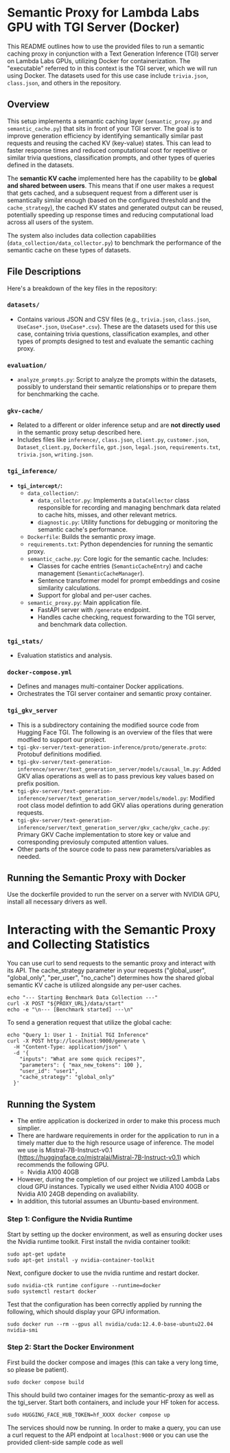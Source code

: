 # Semantic Proxy for Lambda Labs GPU with TGI Server (Docker)

This README outlines how to use the provided files to run a semantic caching proxy in conjunction with a Text Generation Inference (TGI) server on Lambda Labs GPUs, utilizing Docker for containerization. The "executable" referred to in this context is the TGI server, which we will run using Docker. The datasets used for this use case include `trivia.json`, `class.json`, and others in the repository.

## Overview

This setup implements a semantic caching layer (`semantic_proxy.py` and `semantic_cache.py`) that sits in front of your TGI server. The goal is to improve generation efficiency by identifying semantically similar past requests and reusing the cached KV (key-value) states. This can lead to faster response times and reduced computational cost for repetitive or similar trivia questions, classification prompts, and other types of queries defined in the datasets.

The **semantic KV cache** implemented here has the capability to be **global and shared between users**. This means that if one user makes a request that gets cached, and a subsequent request from a different user is semantically similar enough (based on the configured threshold and the `cache_strategy`), the cached KV states and generated output can be reused, potentially speeding up response times and reducing computational load across all users of the system.

The system also includes data collection capabilities (`data_collection/data_collector.py`) to benchmark the performance of the semantic cache on these types of datasets.

## File Descriptions

Here's a breakdown of the key files in the repository:

### `datasets/`
- Contains various JSON and CSV files (e.g., `trivia.json`, `class.json`, `UseCase*.json`, `UseCase*.csv`). These are the datasets used for this use case, containing trivia questions, classification examples, and other types of prompts designed to test and evaluate the semantic caching proxy.

### `evaluation/`
- `analyze_prompts.py`: Script to analyze the prompts within the datasets, possibly to understand their semantic relationships or to prepare them for benchmarking the cache.

### `gkv-cache/`
- Related to a different or older inference setup and are **not directly used** in the semantic proxy setup described here.
- Includes files like `inference/`, `class.json`, `client.py`, `customer.json`, `Dataset_client.py`, `Dockerfile`, `gpt.json`, `legal.json`, `requirements.txt`, `trivia.json`, `writing.json`.

### `tgi_inference/`
- **`tgi_intercept/`:**
  - `data_collection/`:
    - `data_collector.py`: Implements a `DataCollector` class responsible for recording and managing benchmark data related to cache hits, misses, and other relevant metrics.
    - `diagnostic.py`: Utility functions for debugging or monitoring the semantic cache's performance.
  - `Dockerfile`: Builds the semantic proxy image.
  - `requirements.txt`: Python dependencies for running the semantic proxy.
  - `semantic_cache.py`: Core logic for the semantic cache. Includes:
    - Classes for cache entries (`SemanticCacheEntry`) and cache management (`SemanticCacheManager`).
    - Sentence transformer model for prompt embeddings and cosine similarity calculations.
    - Support for global and per-user caches.
  - `semantic_proxy.py`: Main application file. 
    - FastAPI server with `/generate` endpoint.
    - Handles cache checking, request forwarding to the TGI server, and benchmark data collection.

### `tgi_stats/`
- Evaluation statistics and analysis.

### `docker-compose.yml`
- Defines and manages multi-container Docker applications.
- Orchestrates the TGI server container and semantic proxy container.

### `tgi_gkv_server`
- This is a subdirectory containing the modified source code from Hugging Face TGI. The following is an overview of the files that were modfied to support our project.
- `tgi-gkv-server/text-generation-inference/proto/generate.proto`: Protobuf definitions modified.
- `tgi-gkv-server/text-generation-inference/server/text_generation_server/models/causal_lm.py`: Added GKV alias operations as well as to pass previous key values based on prefix position. 
- `tgi-gkv-server/text-generation-inference/server/text_generation_server/models/model.py`: Modified root class model defintion to add GKV alias operations during generation requests.
- `tgi-gkv-server/text-generation-inference/server/text_generation_server/gkv_cache/gkv_cache.py`: Primary GKV Cache implementation to store key or value and corresponding previosuly computed attention values.
- Other parts of the source code to pass new parameters/variables as needed.
## Running the Semantic Proxy with Docker

Use the dockerfile provided to run the server on a server with NVIDIA GPU, install all necessary drivers as well.

# Interacting with the Semantic Proxy and Collecting Statistics
You can use curl to send requests to the semantic proxy and interact with its API. The cache_strategy parameter in your requests ("global_user", "global_only", "per_user", "no_cache") determines how the shared global semantic KV cache is utilized alongside any per-user caches.


```
echo "--- Starting Benchmark Data Collection ---"
curl -X POST "${PROXY_URL}/data/start"
echo -e "\n--- [Benchmark started] ---\n"
```

To send a generation request that utilize the global cache:
```
echo "Query 1: User 1 - Initial TGI Inference"
curl -X POST http://localhost:9000/generate \
  -H "Content-Type: application/json" \
  -d '{
    "inputs": "What are some quick recipes?",
    "parameters": { "max_new_tokens": 100 },
    "user_id": "user1",
    "cache_strategy": "global_only"
  }'
```

## Running the System
* The entire application is dockerized in order to make this process much simplier.
* There are hardware requirements in order for the application to run in a timely matter due to the high resource usage of inference. The model we use is Mistral-7B-Instruct-v0.1 (https://huggingface.co/mistralai/Mistral-7B-Instruct-v0.1) which recommends the following GPU.
   * Nvidia A100 40GB
 * However, during the completion of our project we utilized Lambda Labs cloud GPU instances. Typically we used either Nvidia A100 40GB or Nvidia A10 24GB depending on avaliability.
*  In addition, this tutorial assumes an Ubuntu-based environment.
### Step 1: Configure the Nvidia Runtime
Start by setting up the docker environment, as well as ensuring docker uses the Nvidia runtime toolkit. 
First install the nvidia container toolkit:
```
sudo apt-get update
sudo apt-get install -y nvidia-container-toolkit
```
Next, configure docker to use the nvidia runtime and restart docker.
```
sudo nvidia-ctk runtime configure --runtime=docker
sudo systemctl restart docker
```
Test that the configuration has been correctly applied by running the following, which should display your GPU information.
```
sudo docker run --rm --gpus all nvidia/cuda:12.4.0-base-ubuntu22.04 nvidia-smi
```
### Step 2: Start the Docker Environment
First build the docker compose and images (this can take a very long time, so please be patient).
```
sudo docker compose build
```
This should build two container images for the semantic-proxy as well as the tgi_server. 
Start both containers, and include your HF token for access. 
```
sudo HUGGING_FACE_HUB_TOKEN=hf_XXXX docker compose up               
```
The services should now be running. In order to make a query, you can use a curl request to the API endpoint at `localhost:9000` or you can use the provided client-side sample code as well















